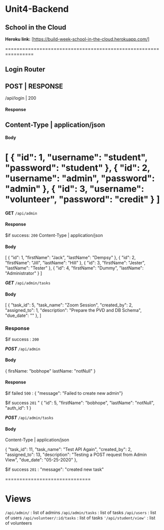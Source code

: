 # Unit4-Backend
## School in the Cloud
**Heroku link:** [https://build-week-school-in-the-cloud.herokuapp.com/]

================================================================
## Login Router

   POST | RESPONSE
   --------------
   /api/login | 200
    

#### Response 
Content-Type | application/json
-------------------------------------------------

#### Body

[
{
"id": 1,
"username": "student",
"password": "student"
},
{
"id": 2,
"username": "admin",
"password": "admin"
},
{
"id": 3,
"username": "volunteer",
"password": "credit"
}
]
============================================================================
**GET** `/api/admin`

#### Response
$if success: `200`
Content-Type | application/json

#### Body

[
{
"id": 1,
"firstName": "Jack",
"lastName": "Dempsy"
},
{
"id": 2,
"firstName": "Jill",
"lastName": "Hill"
},
{
"id": 3,
"firstName": "Jester",
"lastName": "Tester"
},
{
"id": 4,
"firstName": "Dummy",
"lastName": "Administrator"
}
]

***GET*** `/api/admin/tasks`

#### Body 

[
    {
        "task_id": 5,
        "task_name": "Zoom Session",
        "created_by": 2,
        "assigned_to": 1,
        "description": "Prepare the PVD and DB Schema",
        "due_date": ""
    },
]

### Response 


$if success : `200`



***POST*** `/api/admin`

#### Body
{
    firsName: "bobhope"
    lastName: "notNull"
}

#### Response
 $if failed `500` : { "message": "Failed to create new admin"}

 $if success `201` " { 
    "id": 5,
    "firstName": "bobhope",
    "lastName": "notNull",
    "auth_id": 1 
    }

***POST*** `/api/admin/tasks`

#### Body

Content-Type | application/json

{
        "task_id": 11,
        "task_name": "Test API Again",
        "created_by": 2,
        "assigned_to": 13,
        "description": "Testing a POST request from Admin View",
        "due_date": "05-25-2020"
},


$if success `201` : "message": "created new task"

==============================
# Views
`/api/admin/` : list of admins
`/api/admin/tasks` : list of tasks
`/api/users` : list of users
`/api/volunteer/:id/tasks` : list of tasks
`'/api/student/view'` : list of volunteers
